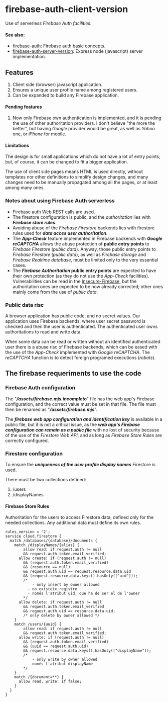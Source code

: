 # firebase-auth-client-version

Use of serverless *Firebase Auth facilities*.

#### See also:
- [firebase-auth](https://github.com/S-Cesc/firebase-auth): Firebase auth basic  concepts.
- [firebase-auth-server-version](https://github.com/S-Cesc/firebase-auth-server-version): Express node (javascript) server implementation.

## Features

1. Client side (browser) javascript application.
2. Ensures a unique user profile name among registered users.
3. Can be expanded to build any Firebase application.

#### Pending features

1. Now only Firebase own authentication is implemented, and it is pending the use of other authoritation providers. I don't believe "the more the better", but having *Google* provider would be great, as well as *Yahoo* one, or *iPhone* for mobile.

#### Limitations

The design is for small applications which do not have a lot of entry points; but, of course, it can be changed to fit a bigger application.

The use of client side pages means HTML is used directly, without templates nor other definitions to simplify design changes, and many changes need to be manually propagated among all the pages, or at least among many ones.

### Notes about using Firebase Auth serverless

- Firebase auth Web REST calls are used.
- The firestore configuration is public, and the *authoritation* lies with ***Firebase store rules***.
- Avoiding abuse of the *Firebase Firestore* backends lies with firestore rules used for ***data acces user authoritation***.
- The ***App-Check*** feature implemented in Firebase backends with ***Google reCAPTCHA*** allows the abuse protection of **public entry points** to *Firebase Firestore* (*public data*). Anyway, those public entry points to *Firebase Firestore* (*public data*), as well as *Firebase storage* and *Firebase Realtime database*, must be limited only to the very essential cases.
- The ***Firebase Authoritation* public entry points** are expected to have their own protection (as they do not use the *App-Check* facilities). Vulnerabilities can be read in the [Insecure-Firebase](https://github.com/tauh33dkhan/Hacking-Insecure-Firebase-Database), but the authoritation ones are expected to be now already corrected; other ones mainly come from the use of *public data*.

### Public data risc

A browser application has public code, and no secret values. Our application uses Firebase backends, where user secret password is checked and then the user is authenticated. The authenticated user owns authoritations to read and write data.

When some data can be read or written without an identified authenticated user there is a abuse risc of Firebase backends, which can be eased with the use of the *App-Check* implemented with *Google reCAPTCHA*. The *reCAPTCHA* function is to detect foreign programed executions (*robots*).

## The firebase requeriments to use the code

### Firebase Auth configuration

The "***/assets/firebase.mjs.incompleto***" file has the web app's Firebase configuration, and the correct value must be set in that file. The file must then be renamed as "***/assets/firebase.mjs***".

The ***firebase web app configuration and identification key*** is available in a public file, but it is not a critical issue, as the ***web app's Firebase configuration can remain as a public file*** with no lost of security because of the use of the *Firestore Web API*, and as long as *Firebase Store Rules* are correctly configured.

### Firestore configuration

To ensure the ***uniqueness of the user profile display names*** Firestore is used.

There must be two collections defined:
1. /users
2. /displayNames

#### Firebase Store Rules

Authoritation for the users to access Firestore data, defined only for the needed collections. Any additional data must define its own rules.

~~~
rules_version = '2';
service cloud.firestore {
  match /databases/{database}/documents {
    match /displayNames/{alias} {
    	allow read: if request.auth != null
      	&& request.auth.token.email_verified;
      allow create: if (request.auth != null)
        && (request.auth.token.email_verified)
      	&& (resource == null)
        && request.auth.uid == request.resource.data.uid
        && (request.resource.data.keys().hasOnly(["uid"]));
        /*
        	- only insert by owner allowed
          - no existeix registre
          - només l'atribut uid, que ha de ser el de l'owner
        */
      allow delete: if request.auth != null
      	&& request.auth.token.email_verified
      	&& request.auth.uid == resource.data.uid;
        /* only delete by owner allowed */
    }
    match /users/{uuid} {
    	allow read: if request.auth != null
      	&& request.auth.token.email_verified;
      allow write: if (request.auth != null)
        && (request.auth.token.email_verified)
        && (uuid == request.auth.uid)
        && request.resource.data.keys().hasOnly(["displayName"]);
        /*
        	- only write by owner allowed
          - només l'atribut displayName
        */
    }
    match /{document=**} {
      allow read, write: if false;
    }
  }
}
~~~

